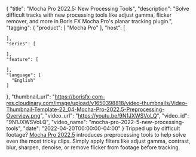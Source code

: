 {
  "title": "Mocha Pro 2022.5: New Processing Tools",
  "description": "Solve difficult tracks with new processing tools like adjust gamma, flicker remover, and more in Boris FX Mocha Pro's planar tracking plugin.",
  "tagging": {
    "product": [
      "Mocha Pro"
    ],
    "host": [

    ],
    "series": [

    ],
    "feature": [

    ],
    "language": [
      "English"
    ]
  },
  "thumbnail_url": "https://borisfx-com-res.cloudinary.com/image/upload/v1650398818/video-thumbnails/Video-Thumbnail-Template-22_04-Mocha-Pro-2022.5-Preprocessing-Overview.png",
  "video_url": "https://youtu.be/9N1JXWSVoLQ",
  "video_id": "9N1JXWSVoLQ",
  "video_name": "mocha-pro-2022-5-new-processing-tools",
  "date": "2022-04-20T00:00:00-04:00"
}
Tripped up by difficult footage? <a href="https://borisfx.com/products/mocha-pro/?collection=mocha-pro&product=mocha-pro" target="_blank">Mocha Pro 2022.5</a> introduces preprocessing tools to help solve even the most tricky clips. Simply apply filters like adjust gamma, contrast, blur, sharpen, denoise, or remove flicker from footage before tracking.